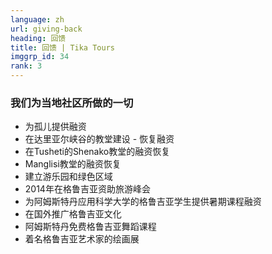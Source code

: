 ```yaml
---
language: zh
url: giving-back
heading: 回馈
title: 回馈 | Tika Tours
imggrp_id: 34
rank: 3
---
```

<div class="row content-row"><!-- 1509 (1)-->

</div>

<div class="row content-row"><!-- 1510 (2)-->
<div class="col-xs-12 col-sm-6 col-md-6"><!-- 2010 -->

### 我们为当地社区所做的一切

*   为孤儿提供融资
*   在达里亚尔峡谷的教堂建设 \- 恢复融资
*   在Tusheti的Shenako教堂的融资恢复
*   Manglisi教堂的融资恢复
*   建立游乐园和绿色区域
*   2014年在格鲁吉亚资助旅游峰会
*   为阿姆斯特丹应用科学大学的格鲁吉亚学生提供暑期课程融资
*   在国外推广格鲁吉亚文化
*   阿姆斯特丹免费格鲁吉亚舞蹈课程
*   着名格鲁吉亚艺术家的绘画展

</div>

<div class="col-xs-12 col-sm-6 col-md-6"><!-- 2011 -->



</div>

</div>
